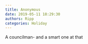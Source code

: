 ```yaml
---
title: Anonymous
date: 2019-05-11 18:29:30
authors: Ripp
categories: Holiday
---
```


 A councilman- and a smart one at that